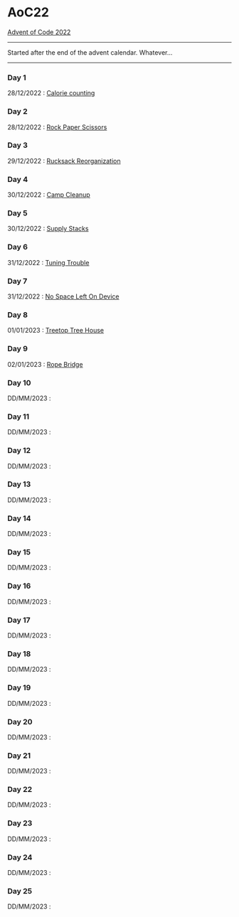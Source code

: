 # AoC22
[Advent of Code 2022](https://adventofcode.com/2022)

---

Started after the end of the advent calendar. Whatever...

---

### Day 1

28/12/2022 : 
[Calorie counting](Day01/Day1.ipynb)

### Day 2

28/12/2022 : 
[Rock Paper Scissors](Day02/Day2.ipynb)


### Day 3

29/12/2022 : 
[Rucksack Reorganization](Day03/Day3.ipynb)

### Day 4

30/12/2022 : 
[Camp Cleanup](Day04/Day4.ipynb)

### Day 5

30/12/2022 : 
[Supply Stacks](Day05/Day5.ipynb)

### Day 6

31/12/2022 : 
[Tuning Trouble](Day06/Day6.ipynb)

### Day 7

31/12/2022 : 
[No Space Left On Device](Day07/Day7.ipynb)

### Day 8

01/01/2023 : 
[Treetop Tree House](Day08/Day8.ipynb)

### Day 9

02/01/2023 : 
[Rope Bridge](Day09/Day9.ipynb)

### Day 10

DD/MM/2023 : 
[   ](Day10/Day10.ipynb)

### Day 11

DD/MM/2023 : 
[   ](Day11/Day11.ipynb)

### Day 12

DD/MM/2023 : 
[   ](Day12/Day12.ipynb)

### Day 13

DD/MM/2023 : 
[   ](Day13/Day13.ipynb)

### Day 14

DD/MM/2023 : 
[   ](Day14/Day14.ipynb)

### Day 15

DD/MM/2023 : 
[   ](Day15/Day15.ipynb)

### Day 16

DD/MM/2023 : 
[   ](Day16/Day16.ipynb)

### Day 17

DD/MM/2023 : 
[   ](Day17/Day17.ipynb)

### Day 18

DD/MM/2023 : 
[   ](Day18/Day18.ipynb)

### Day 19

DD/MM/2023 : 
[   ](Day19/Day19.ipynb)

### Day 20

DD/MM/2023 : 
[   ](Day20/Day20.ipynb)

### Day 21

DD/MM/2023 : 
[   ](Day21/Day21.ipynb)

### Day 22

DD/MM/2023 : 
[   ](Day22/Day22.ipynb)

### Day 23

DD/MM/2023 : 
[   ](Day23/Day23.ipynb)

### Day 24

DD/MM/2023 : 
[   ](Day24/Day24.ipynb)

### Day 25

DD/MM/2023 : 
[   ](Day25/Day25.ipynb)